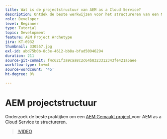 ```yaml
---
title: Wat is de projectstructuur van AEM as a Cloud Service?
description: Ontdek de beste werkwijzen voor het structureren van een Maven-project voor AEM as a Cloud Service.
role: Developer
level: Beginner
type: Tutorial
topic: Development
feature: AEM Project Archetype
jira: KT-6932
thumbnail: 330557.jpg
exl-id: abd75b0b-8c3e-4612-bb8a-bfad50946294
duration: 211
source-git-commit: f4c621f3a9caa8c2c64b8323312343fe421a5aee
workflow-type: tm+mt
source-wordcount: '45'
ht-degree: 0%

---
```


# AEM projectstructuur

Onderzoek de beste praktijken om een [ AEM Gemaakt project ](https://experienceleague.adobe.com/docs/experience-manager-cloud-service/implementing/developing/aem-project-content-package-structure.html?lang=nl-NL#developing) voor AEM as a Cloud Service te structureren.

>[!VIDEO](https://video.tv.adobe.com/v/330557?quality=12&learn=on)
